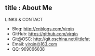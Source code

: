title : About Me
-------------
LINKS & CONTACT

-   Blog: http://cnblogs.com/virqin
-   GitHub: https://github.com/virqin
-   Git@OSC: http://git.oschina.net/littlefat
-   Email: virqin@163.com
-   QQ: 909066038
